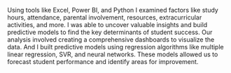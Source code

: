 Using tools like Excel, Power BI, and Python
I examined factors like study hours, attendance, parental involvement, resources, extracurricular activities, and more.
I was able to uncover valuable insights and build predictive models to find the key determinants of student success.
Our analysis involved creating a comprehensive dashboards to visualize the data.
And I built predictive models using regression algorithms like multiple linear regression, SVR, and neural networks. 
These models allowed us to forecast student performance and identify areas for improvement.
